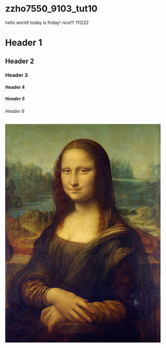 # zzho7550_9103_tut10
hello world!
 today is friday! nice!!!
 111222
 # Header 1
## Header 2
### Header 3
#### Header 4
##### Header 5
###### Header 6

![An image of the Mona Lisa](readmeImages/Mona_Lisa.jpg)